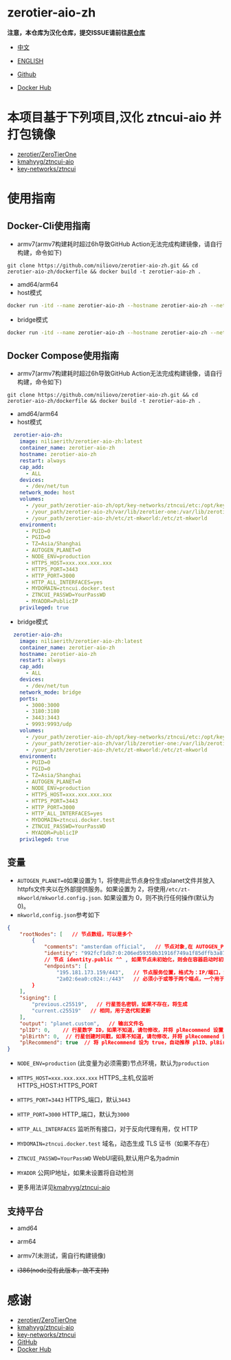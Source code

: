 # zerotier-aio-zh

**注意，本仓库为汉化仓库，提交ISSUE请前往[原仓库](https://github.com/kmahyyg/ztncui-aio)**

- [中文](./README.md)
- [ENGLISH](./README_EN.md)

- [Github](https://github.com/niliovo/zerotier-aio-zh)
- [Docker Hub](https://hub.docker.com/r/niliaerith/zerotier-aio-zh)

# 本项目基于下列项目,汉化 ztncui-aio 并打包镜像

- [zerotier/ZeroTierOne](https://github.niliovo.top/zerotier/ZeroTierOne)
- [kmahyyg/ztncui-aio](https://github.com/kmahyyg/ztncui-aio)
- [key-networks/ztncui](https://github.com/key-networks/ztncui)

# 使用指南

## Docker-Cli使用指南

- armv7(armv7构建耗时超过6h导致GitHub Action无法完成构建镜像，请自行构建，命令如下)

```
git clone https://github.com/niliovo/zerotier-aio-zh.git && cd zerotier-aio-zh/dockerfile && docker build -t zerotier-aio-zh .
```

- amd64/arm64
- host模式

```sh
docker run -itd --name zerotier-aio-zh --hostname zerotier-aio-zh --net host --restart always --cap-add=NET_ADMIN --device /dev/net/tun:/dev/net/tun -v /your_path/zerotier-aio-zh/opt/key-networks/ztncui/etc:/opt/key-networks/ztncui/etc -v /your_path/zerotier-aio-zh/var/lib/zerotier-one:/var/lib/zerotier-one -v /your_path/zerotier-aio-zh/etc/zt-mkworld:/etc/zt-mkworld -e PUID=0 -e PGID=0 -e TZ=Asia/Shanghai -e AUTOGEN_PLANET=0 -e NODE_ENV=production -e HTTPS_HOST=xxx.xxx.xxx.xxx -e HTTPS_PORT=3443 -e HTTP_PORT=3000 -e HTTP_ALL_INTERFACES=yes -e MYDOMAIN=ztncui.docker.test -e ZTNCUI_PASSWD=YourPassWD -e MYADDR=PublicIP --privileged=true niliaerith/zerotier-aio-zh:latest

```

- bridge模式

```sh
docker run -itd --name zerotier-aio-zh --hostname zerotier-aio-zh --net bridge -p3000:3000 -p3180:3180 -p3443:3443 -p9993:9993/udp --restart always --cap-add=NET_ADMIN --device /dev/net/tun:/dev/net/tun -v /your_path/zerotier-aio-zh/opt/key-networks/ztncui/etc:/opt/key-networks/ztncui/etc -v /your_path/zerotier-aio-zh/var/lib/zerotier-one:/var/lib/zerotier-one -v /your_path/zerotier-aio-zh/etc/zt-mkworld:/etc/zt-mkworld -e PUID=0 -e PGID=0 -e TZ=Asia/Shanghai -e AUTOGEN_PLANET=0 -e NODE_ENV=production -e HTTPS_HOST=xxx.xxx.xxx.xxx -e HTTPS_PORT=3443 -e HTTP_PORT=3000 -e HTTP_ALL_INTERFACES=yes -e MYDOMAIN=ztncui.docker.test -e ZTNCUI_PASSWD=YourPassWD -e MYADDR=PublicIP --privileged=true niliaerith/zerotier-aio-zh:latest
```

## Docker Compose使用指南

- armv7(armv7构建耗时超过6h导致GitHub Action无法完成构建镜像，请自行构建，命令如下)

```
git clone https://github.com/niliovo/zerotier-aio-zh.git && cd zerotier-aio-zh/dockerfile && docker build -t zerotier-aio-zh .
```

- amd64/arm64
- host模式

```compose.yml
  zerotier-aio-zh:
    image: niliaerith/zerotier-aio-zh:latest
    container_name: zerotier-aio-zh
    hostname: zerotier-aio-zh
    restart: always
    cap_add:
      - ALL
    devices:
      - /dev/net/tun
    network_mode: host
    volumes:
      - /your_path/zerotier-aio-zh/opt/key-networks/ztncui/etc:/opt/key-networks/ztncui/etc
      - /your_path/zerotier-aio-zh/var/lib/zerotier-one:/var/lib/zerotier-one
      - /your_path/zerotier-aio-zh/etc/zt-mkworld:/etc/zt-mkworld
    environment:
      - PUID=0
      - PGID=0
      - TZ=Asia/Shanghai
      - AUTOGEN_PLANET=0
      - NODE_ENV=production
      - HTTPS_HOST=xxx.xxx.xxx.xxx
      - HTTPS_PORT=3443
      - HTTP_PORT=3000
      - HTTP_ALL_INTERFACES=yes
      - MYDOMAIN=ztncui.docker.test
      - ZTNCUI_PASSWD=YourPassWD
      - MYADDR=PublicIP
    privileged: true
```

- bridge模式

```compose.yml
  zerotier-aio-zh:
    image: niliaerith/zerotier-aio-zh:latest
    container_name: zerotier-aio-zh
    hostname: zerotier-aio-zh
    restart: always
    cap_add:
      - ALL
    devices:
      - /dev/net/tun
    network_mode: bridge
    ports:
      - 3000:3000
      - 3180:3180
      - 3443:3443
      - 9993:9993/udp
    volumes:
      - /your_path/zerotier-aio-zh/opt/key-networks/ztncui/etc:/opt/key-networks/ztncui/etc
      - /your_path/zerotier-aio-zh/var/lib/zerotier-one:/var/lib/zerotier-one
      - /your_path/zerotier-aio-zh/etc/zt-mkworld:/etc/zt-mkworld
    environment:
      - PUID=0
      - PGID=0
      - TZ=Asia/Shanghai
      - AUTOGEN_PLANET=0
      - NODE_ENV=production
      - HTTPS_HOST=xxx.xxx.xxx.xxx
      - HTTPS_PORT=3443
      - HTTP_PORT=3000
      - HTTP_ALL_INTERFACES=yes
      - MYDOMAIN=ztncui.docker.test
      - ZTNCUI_PASSWD=YourPassWD
      - MYADDR=PublicIP
    privileged: true
```

## 变量

- `AUTOGEN_PLANET=0`如果设置为 1，将使用此节点身份生成planet文件并放入httpfs文件夹以在外部提供服务。如果设置为 2，将使用`/etc/zt-mkworld/mkworld.config.json`. 如果设置为 0，则不执行任何操作(默认为0)。
- `mkworld,config.json`参考如下

```json
{
    "rootNodes": [   // 节点数组，可以是多个
        {
            "comments": "amsterdam official",   // 节点对象,在 AUTOGEN_PLANET=1 时将自动生成
            "identity": "992fcf1db7:0:206ed59350b31916f749a1f85dffb3a8787dcbf83b8c6e9448d4e3ea0e3369301be716c3609344a9d1533850fb4460c50af43322bcfc8e13d3301a1f1003ceb6",  
            // 节点 identity.public ^^ , 如果节点未初始化，则会在容器启动时初始化
            "endpoints": [
                "195.181.173.159/443",   // 节点服务位置，格式为：IP/端口，如果 AUTOGEN_PLANET=1 将自动生成
                "2a02:6ea0:c024::/443"   // 必须小于或等于两个端点，一个用于 IPv4，一个用于 IPv6。如果有多个 IP，则设置具有不同标识的多个节点。
        }
    ],
    "signing": [
        "previous.c25519",   // 行星签名密钥，如果不存在，将生成
        "current.c25519"   // 相同，用于迭代和更新
    ],
    "output": "planet.custom",   // 输出文件名
    "plID": 0,    // 行星数字 ID，如果不知道，请勿修改，并将 plRecommend 设置为 true
    "plBirth": 0,  // 行星创建时间戳，如果不知道，请勿修改，并将 plRecommend 设为 true
    "plRecommend": true  // 将 plRecommend 设为 true，自动推荐 plID、plBirth 值。更多详情，请阅读 zerotier-one 官方软件仓库中的 mkworld 源代码
}
```

- `NODE_ENV=production` (此变量为必须需要)节点环境，默认为`production`
- `HTTPS_HOST=xxx.xxx.xxx.xxx` HTTPS_主机,仅监听 HTTPS_HOST:HTTPS_PORT
- `HTTPS_PORT=3443` HTTPS_端口，默认`3443`
- `HTTP_PORT=3000` HTTP_端口，默认为`3000`
- `HTTP_ALL_INTERFACES` 监听所有接口，对于反向代理有用，仅 HTTP
- `MYDOMAIN=ztncui.docker.test` 域名，动态生成 TLS 证书（如果不存在）
- `ZTNCUI_PASSWD=YourPassWD` WebUI密码,默认用户名为admin
- `MYADDR` 公网IP地址，如果未设置将自动检测

- 更多用法详见[kmahyyg/ztncui-aio](https://github.com/kmahyyg/ztncui-aio)

## 支持平台

- amd64
- arm64
- armv7(未测试，需自行构建镜像)

- ~~i386(node没有此版本，故不支持)~~

# 感谢

- [zerotier/ZeroTierOne](https://github.niliovo.top/zerotier/ZeroTierOne)
- [kmahyyg/ztncui-aio](https://github.com/kmahyyg/ztncui-aio)
- [key-networks/ztncui](https://github.com/key-networks/ztncui)
- [GitHub](https://github.com/)
- [Docker Hub](https://hub.docker.com/)
